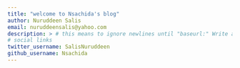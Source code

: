 ```yaml
---
title: "welcome to Nsachida's blog"
author: Nuruddeen Salis
email: nuruddeensalis@yahoo.com
description: > # this means to ignore newlines until "baseurl:" Write an awesome description for your new site here. You can edit this line in _config.yml. It will appear in your document head meta (for Google search results) and in your feed.xml site description. 
# social links 
twitter_username: SalisNuruddeen 
github_username: Nsachida
--- 
```

